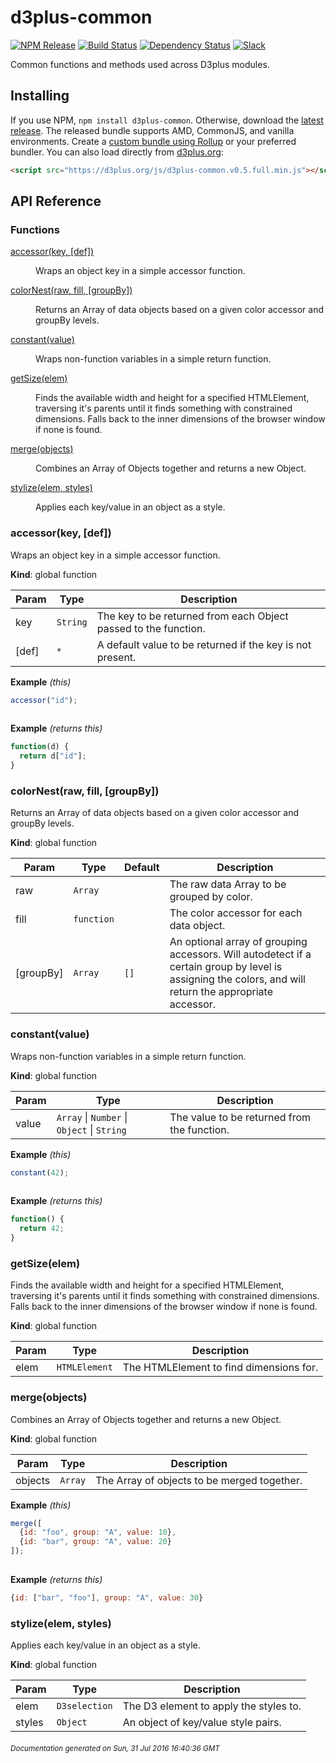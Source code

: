 # d3plus-common

[![NPM Release](http://img.shields.io/npm/v/d3plus-common.svg?style=flat)](https://www.npmjs.org/package/d3plus-common)
[![Build Status](https://travis-ci.org/d3plus/d3plus-common.svg?branch=master)](https://travis-ci.org/d3plus/d3plus-common)
[![Dependency Status](http://img.shields.io/david/d3plus/d3plus-common.svg?style=flat)](https://david-dm.org/d3plus/d3plus-common)
[![Slack](https://img.shields.io/badge/Slack-Click%20to%20Join!-green.svg?style=social)](https://goo.gl/forms/ynrKdvusekAwRMPf2)

Common functions and methods used across D3plus modules.

## Installing

If you use NPM, `npm install d3plus-common`. Otherwise, download the [latest release](https://github.com/d3plus/d3plus-common/releases/latest). The released bundle supports AMD, CommonJS, and vanilla environments. Create a [custom bundle using Rollup](https://github.com/rollup/rollup) or your preferred bundler. You can also load directly from [d3plus.org](https://d3plus.org):

```html
<script src="https://d3plus.org/js/d3plus-common.v0.5.full.min.js"></script>
```


## API Reference
### Functions

<dl>
<dt><a href="#accessor">accessor(key, [def])</a></dt>
<dd><p>Wraps an object key in a simple accessor function.</p>
</dd>
<dt><a href="#colorNest">colorNest(raw, fill, [groupBy])</a></dt>
<dd><p>Returns an Array of data objects based on a given color accessor and groupBy levels.</p>
</dd>
<dt><a href="#constant">constant(value)</a></dt>
<dd><p>Wraps non-function variables in a simple return function.</p>
</dd>
<dt><a href="#getSize">getSize(elem)</a></dt>
<dd><p>Finds the available width and height for a specified HTMLElement, traversing it&#39;s parents until it finds something with constrained dimensions. Falls back to the inner dimensions of the browser window if none is found.</p>
</dd>
<dt><a href="#merge">merge(objects)</a></dt>
<dd><p>Combines an Array of Objects together and returns a new Object.</p>
</dd>
<dt><a href="#stylize">stylize(elem, styles)</a></dt>
<dd><p>Applies each key/value in an object as a style.</p>
</dd>
</dl>

<a name="accessor"></a>

### accessor(key, [def])
Wraps an object key in a simple accessor function.

**Kind**: global function  

| Param | Type | Description |
| --- | --- | --- |
| key | <code>String</code> | The key to be returned from each Object passed to the function. |
| [def] | <code>\*</code> | A default value to be returned if the key is not present. |

**Example** *(this)*  
```js
accessor("id");
    
```
**Example** *(returns this)*  
```js
function(d) {
  return d["id"];
}
```
<a name="colorNest"></a>

### colorNest(raw, fill, [groupBy])
Returns an Array of data objects based on a given color accessor and groupBy levels.

**Kind**: global function  

| Param | Type | Default | Description |
| --- | --- | --- | --- |
| raw | <code>Array</code> |  | The raw data Array to be grouped by color. |
| fill | <code>function</code> |  | The color accessor for each data object. |
| [groupBy] | <code>Array</code> | <code>[]</code> | An optional array of grouping accessors. Will autodetect if a certain group by level is assigning the colors, and will return the appropriate accessor. |

<a name="constant"></a>

### constant(value)
Wraps non-function variables in a simple return function.

**Kind**: global function  

| Param | Type | Description |
| --- | --- | --- |
| value | <code>Array</code> &#124; <code>Number</code> &#124; <code>Object</code> &#124; <code>String</code> | The value to be returned from the function. |

**Example** *(this)*  
```js
constant(42);
    
```
**Example** *(returns this)*  
```js
function() {
  return 42;
}
```
<a name="getSize"></a>

### getSize(elem)
Finds the available width and height for a specified HTMLElement, traversing it's parents until it finds something with constrained dimensions. Falls back to the inner dimensions of the browser window if none is found.

**Kind**: global function  

| Param | Type | Description |
| --- | --- | --- |
| elem | <code>HTMLElement</code> | The HTMLElement to find dimensions for. |

<a name="merge"></a>

### merge(objects)
Combines an Array of Objects together and returns a new Object.

**Kind**: global function  

| Param | Type | Description |
| --- | --- | --- |
| objects | <code>Array</code> | The Array of objects to be merged together. |

**Example** *(this)*  
```js
merge([
  {id: "foo", group: "A", value: 10},
  {id: "bar", group: "A", value: 20}
]);
    
```
**Example** *(returns this)*  
```js
{id: ["bar", "foo"], group: "A", value: 30}
```
<a name="stylize"></a>

### stylize(elem, styles)
Applies each key/value in an object as a style.

**Kind**: global function  

| Param | Type | Description |
| --- | --- | --- |
| elem | <code>D3selection</code> | The D3 element to apply the styles to. |
| styles | <code>Object</code> | An object of key/value style pairs. |



###### <sub>Documentation generated on Sun, 31 Jul 2016 16:40:36 GMT</sub>
